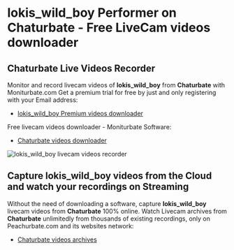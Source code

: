 # lokis_wild_boy Performer on Chaturbate - Free LiveCam videos downloader

## Chaturbate Live Videos Recorder

Monitor and record livecam videos of **lokis_wild_boy** from **Chaturbate** with Moniturbate.com
Get a premium trial for free by just and only registering with your Email address:
* [lokis_wild_boy Premium videos downloader](https://moniturbate.com/request-demo-licence-key.html)

Free livecam videos downloader - Moniturbate Software:
* [Chaturbate videos downloader](https://moniturbate.com/moniturbate-download-software.html)

![lokis_wild_boy livecam videos recorder](https://peachurnet.com/templates/moniturbate-software.png)


## Capture lokis_wild_boy videos from the Cloud and watch your recordings on Streaming

Without the need of downloading a software, capture **lokis_wild_boy** livecam videos from **Chaturbate** 100% online.
Watch Livecam archives from **Chaturbate** unlimitedly from thousands of existing recordings, only on Peachurbate.com and its websites network:
* [Chaturbate videos archives](https://peachurnet.com/)